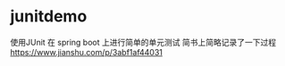# junitdemo
 使用JUnit 在 spring boot 上进行简单的单元测试
 简书上简略记录了一下过程
 https://www.jianshu.com/p/3abf1af44031 
